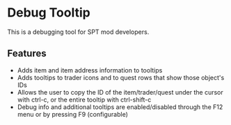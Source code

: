 # Debug Tooltip

This is a debugging tool for SPT mod developers.

## Features

-   Adds item and item address information to tooltips
-   Adds tooltips to trader icons and to quest rows that show those object's IDs
-   Allows the user to copy the ID of the item/trader/quest under the cursor with ctrl-c, or the entire tooltip with ctrl-shift-c
-   Debug info and additional tooltips are enabled/disabled through the F12 menu or by pressing F9 (configurable)
